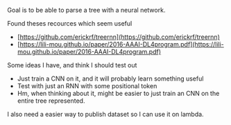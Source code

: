 Goal is to be able to parse a tree with a neural network.

Found theses recources which seem useful 
- [https://github.com/erickrf/treernn](https://github.com/erickrf/treernn)
- [https://lili-mou.github.io/paper/2016-AAAI-DL4program.pdf](https://lili-mou.github.io/paper/2016-AAAI-DL4program.pdf)

Some ideas I have, and think I should test out
- Just train a CNN on it, and it will probably learn something useful
- Test with just an RNN with some positional token
- Hm, when thinking about it, might be easier to just train an CNN on the entire tree represented.

I also need a easier way to publish dataset so I can use it on lambda.


